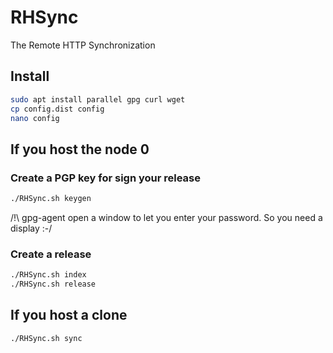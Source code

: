 # RHSync
The Remote HTTP Synchronization

## Install

```bash
sudo apt install parallel gpg curl wget
cp config.dist config
nano config
```


## If you host the node 0

### Create a PGP key for sign your release

```bash
./RHSync.sh keygen
```
/!\ gpg-agent open a window to let you enter your password.
So you need a display :-/

### Create a release
```bash
./RHSync.sh index
./RHSync.sh release
```


## If you host a clone

```bash
./RHSync.sh sync
```